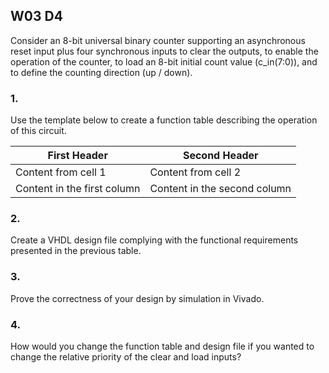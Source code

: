 ## W03 D4

Consider an 8-bit universal binary counter supporting an asynchronous reset input plus four synchronous inputs to clear the outputs, to enable the operation of the counter, to load an 8-bit initial count value (c_in(7:0)), and to define the counting direction (up / down).


### 1.
Use the template below to create a function table describing the operation of this circuit.

First Header | Second Header
------------ | -------------
Content from cell 1 | Content from cell 2
Content in the first column | Content in the second column



### 2.
Create a VHDL design file complying with the functional requirements presented in the previous table.

### 3.
Prove the correctness of your design by simulation in Vivado.

### 4.
How would you change the function table and design file if you wanted to change the relative priority of the clear and load inputs?
